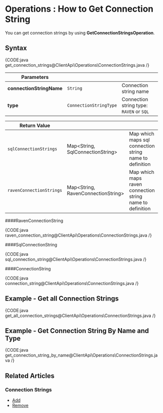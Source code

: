 ﻿# Operations : How to Get Connection String

You can get connection strings by using **GetConnectionStringsOperation**.

## Syntax

{CODE:java get_connection_strings@ClientApi\Operations\ConnectionStrings.java /}

| Parameters | | |
| ------------- | ----- | ---- |
| **connectionStringName** | `String` | Connection string name |
| **type** | `ConnectionStringType` | Connection string type: `RAVEN` or `SQL` |


| Return Value | | |
| ------------- | ----- | --- |
| `sqlConnectionStrings` | Map<String, SqlConnectionString> | Map which maps sql connection string name to definition |
| `ravenConnectionStrings` | Map<String, RavenConnectionString> | Map which maps raven connection string name to definition |


####RavenConnectionString 

{CODE:java raven_connection_string@ClientApi\Operations\ConnectionStrings.java /}

####SqlConnectionString

{CODE:java sql_connection_string@ClientApi\Operations\ConnectionStrings.java /}

####ConnectionString

{CODE:java connection_string@ClientApi\Operations\ConnectionStrings.java /}

## Example - Get all Connection Strings

{CODE:java get_all_connection_strings@ClientApi\Operations\ConnectionStrings.java /}

## Example - Get Connection String By Name and Type

{CODE:java get_connection_string_by_name@ClientApi\Operations\ConnectionStrings.java /}

## Related Articles

### Connection Strings

- [Add](../../../../client-api/operations/maintenance/connection-strings/add-connection-string)
- [Remove](../../../../client-api/operations/maintenance/connection-strings/remove-connection-string)

